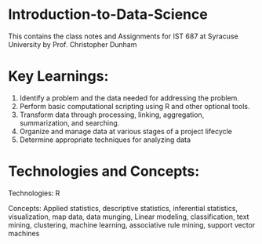 # Introduction-to-Data-Science
This contains the class notes and Assignments for IST 687 at Syracuse University by Prof. Christopher Dunham

# Key Learnings:
1. Identify a problem and the data needed for addressing the problem.
2. Perform basic computational scripting using R and other optional tools.
3. Transform data through processing, linking, aggregation, summarization, and searching.
4. Organize and manage data at various stages of a project lifecycle
5. Determine appropriate techniques for analyzing data

# Technologies and Concepts:

Technologies: R

Concepts: Applied statistics, descriptive statistics, inferential statistics, visualization, map data, data munging, Linear modeling, classification, text mining, clustering, machine learning, associative rule mining, support vector machines
